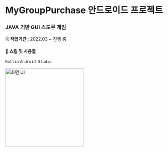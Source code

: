 # MyGroupPurchase 안드로이드 프로젝트 

### JAVA 기반 GUI 스도쿠 게임

🗓️ **작업기간** : 2022.03 ~ 진행 중 

🌱 **스킬 및 사용툴**

`Kotlin`  `Android Studio`

<img width="250" alt="화면 UI" src="https://user-images.githubusercontent.com/39732720/163103653-19ebf3a1-cc0f-44b7-8657-deba344c1a24.png">
